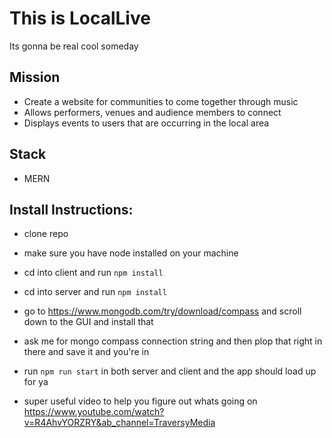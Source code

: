 # This is LocalLive
Its gonna be real cool someday
## Mission
- Create a website for communities to come together through music
- Allows performers, venues and audience members to connect
- Displays events to users that are occurring in the local area
  
## Stack
- MERN

## Install Instructions:
- clone repo
- make sure you have node installed on your machine
- cd into client and run `npm install`
- cd into server and run `npm install`
- go to https://www.mongodb.com/try/download/compass and scroll down to the GUI and install that
- ask me for mongo compass connection string and then plop that right in there and save it and you're in
- run `npm run start` in both server and client and the app should load up for ya

- super useful video to help you figure out whats going on https://www.youtube.com/watch?v=R4AhvYORZRY&ab_channel=TraversyMedia
